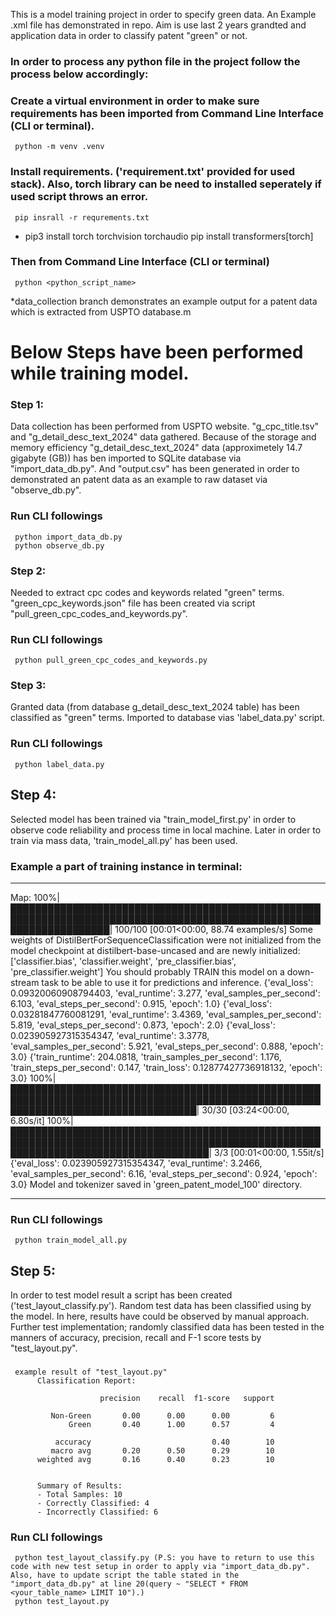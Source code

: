 This is a model training project in order to specify green data. An Example .xml file has demonstrated in repo. Aim is use last 2 years grandted and application data in order to classify patent "green" or not.

### In order to process any python file in the project follow the process below accordingly:
### Create a virtual environment in order to make sure requirements has been imported from Command Line Interface (CLI or terminal).
     python -m venv .venv
### Install requirements. ('requirement.txt' provided for used stack). Also, torch library can be need to installed seperately if used script throws an error. 
     pip insrall -r requrements.txt     
*    pip3 install torch torchvision torchaudio
     pip install transformers[torch]
### Then from Command Line Interface (CLI or terminal)
     python <python_script_name>
*data_collection branch demonstrates an example output for a patent data which is extracted from USPTO database.m

# Below Steps have been performed while training model.
### Step 1:
Data collection has been performed from USPTO website. "g_cpc_title.tsv" and "g_detail_desc_text_2024" data gathered. Because of the storage and memory efficiency "g_detail_desc_text_2024" data (approximetely 14.7 gigabyte (GB)) has ben imported to SQLite database via "import_data_db.py". And "output.csv" has been generated in order to demonstrated an patent data as an example to raw dataset via "observe_db.py".
### Run CLI followings
     python import_data_db.py
     python observe_db.py
### Step 2:
Needed to extract cpc codes and keywords related "green" terms. "green_cpc_keywords.json" file has been created via script "pull_green_cpc_codes_and_keywords.py".
### Run CLI followings
     python pull_green_cpc_codes_and_keywords.py
### Step 3:
Granted data (from database g_detail_desc_text_2024 table) has been classified as "green" terms. Imported to database vias 'label_data.py' script.
### Run CLI followings
     python label_data.py
## Step 4:
Selected model has been trained via "train_model_first.py' in order to observe code reliability and process time in local machine. Later in order to train via mass data, 'train_model_all.py' has been used.
### Example a part of training instance in terminal:
***
Map: 100%|████████████████████████████████████████████████████████████████████████████████████████████████████████████████████| 100/100 [00:01<00:00, 88.74 examples/s]
Some weights of DistilBertForSequenceClassification were not initialized from the model checkpoint at distilbert-base-uncased and are newly initialized: ['classifier.bias', 'classifier.weight', 'pre_classifier.bias', 'pre_classifier.weight']
You should probably TRAIN this model on a down-stream task to be able to use it for predictions and inference.
{'eval_loss': 0.09320060908794403, 'eval_runtime': 3.277, 'eval_samples_per_second': 6.103, 'eval_steps_per_second': 0.915, 'epoch': 1.0}
{'eval_loss': 0.03281847760081291, 'eval_runtime': 3.4369, 'eval_samples_per_second': 5.819, 'eval_steps_per_second': 0.873, 'epoch': 2.0}
{'eval_loss': 0.023905927315354347, 'eval_runtime': 3.3778, 'eval_samples_per_second': 5.921, 'eval_steps_per_second': 0.888, 'epoch': 3.0}
{'train_runtime': 204.0818, 'train_samples_per_second': 1.176, 'train_steps_per_second': 0.147, 'train_loss': 0.12877427736918132, 'epoch': 3.0}
100%|██████████████████████████████████████████████████████████████████████████████████████████████████████████████████████████████████| 30/30 [03:24<00:00,  6.80s/it]
100%|████████████████████████████████████████████████████████████████████████████████████████████████████████████████████████████████████| 3/3 [00:01<00:00,  1.55it/s]
{'eval_loss': 0.023905927315354347, 'eval_runtime': 3.2466, 'eval_samples_per_second': 6.16, 'eval_steps_per_second': 0.924, 'epoch': 3.0}
Model and tokenizer saved in 'green_patent_model_100' directory.
***
### Run CLI followings
     python train_model_all.py

## Step 5:
In order to test model result a script has been created ('test_layout_classify.py'). Random test data has been classified using by the model. In here, results have could be observed by manual approach. Further test implementation; randomly classified data has been tested in the manners of accuracy, precision, recall and F-1 score tests by "test_layout.py".
###
     example result of "test_layout.py"
          Classification Report:

                        precision    recall  f1-score   support

             Non-Green       0.00      0.00      0.00         6
                 Green       0.40      1.00      0.57         4

              accuracy                           0.40        10
             macro avg       0.20      0.50      0.29        10
          weighted avg       0.16      0.40      0.23        10


          Summary of Results:
          - Total Samples: 10
          - Correctly Classified: 4
          - Incorrectly Classified: 6
          
### Run CLI followings
     python test_layout_classify.py (P.S: you have to return to use this code with new test setup in order to apply via "import_data_db.py". Also, have to update script the table stated in the "import_data_db.py" at line 20(query ~ "SELECT * FROM <your_table_name> LIMIT 10").)
     python test_layout.py